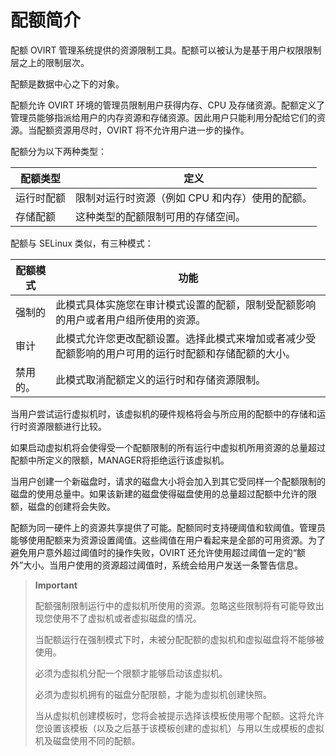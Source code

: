 # 配额简介

配额 OVIRT
管理系统提供的资源限制工具。配额可以被认为是基于用户权限限制层之上的限制层次。

配额是数据中心之下的对象。

配额允许 OVIRT 环境的管理员限制用户获得内存、CPU
及存储资源。配额定义了管理员能够指派给用户的内存资源和存储资源。因此用户只能利用分配给它们的资源。当配额资源用尽时，OVIRT
将不允许用户进一步的操作。

配额分为以下两种类型：

|配额类型|定义|
|--------|----|
|运行时配额|限制对运行时资源（例如 CPU 和内存）使用的配额。|
|存储配额|这种类型的配额限制可用的存储空间。|

配额与 SELinux 类似，有三种模式：

|配额模式|功能|
|--------|----|
|强制的|此模式具体实施您在审计模式设置的配额，限制受配额影响的用户或者用户组所使用的资源。|
|审计|此模式允许您更改配额设置。选择此模式来增加或者减少受配额影响的用户可用的运行时配额和存储配额的大小。|
|禁用的。|此模式取消配额定义的运行时和存储资源限制。|

当用户尝试运行虚拟机时，该虚拟机的硬件规格将会与所应用的配额中的存储和运行时资源限额进行比较。

如果启动虚拟机将会使得受一个配额限制的所有运行中虚拟机所用资源的总量超过配额中所定义的限额，MANAGER将拒绝运行该虚拟机。

当用户创建一个新磁盘时，请求的磁盘大小将会加入到其它受同样一个配额限制的磁盘的使用总量中。如果该新建的磁盘使得磁盘使用的总量超过配额中允许的限额，磁盘的创建将会失败。

配额为同一硬件上的资源共享提供了可能。配额同时支持硬阈值和软阈值。管理员能够使用配额来为资源设置阈值。这些阈值在用户看起来是全部的可用资源。为了避免用户意外超过阈值时的操作失败，OVIRT
还允许使用超过阈值一定的“额外”大小。当用户使用的资源超过阈值时，系统会给用户发送一条警告信息。

> **Important**
>
> 配额强制限制运行中的虚拟机所使用的资源。忽略这些限制将有可能导致出现您使用不了虚拟机或者虚拟磁盘的情况。
>
> 当配额运行在强制模式下时，未被分配配额的虚拟机和虚拟磁盘将不能够被使用。
>
> 必须为虚拟机分配一个限额才能够启动该虚拟机。
>
> 必须为虚拟机拥有的磁盘分配限额，才能为虚拟机创建快照。
>
> 当从虚拟机创建模板时，您将会被提示选择该模板使用哪个配额。这将允许您设置该模板（以及之后基于该模板创建的虚拟机）与用以生成模板的虚拟机及磁盘使用不同的配额。

